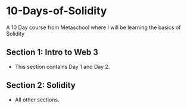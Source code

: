 # 10-Days-of-Solidity
A 10 Day course from Metaschool where I will be learning the basics of Solidity

## Section 1: Intro to Web 3
- This section contains Day 1 and Day 2.

## Section 2: Solidity
- All other sections.
